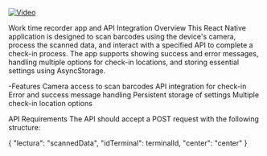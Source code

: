 [![Video](https://img.youtube.com/vi/exvXCzcq2BQ/0.jpg)](https://www.youtube.com/watch?v=exvXCzcq2BQ)




 Work time recorder app and API Integration
Overview
This React Native application is designed to scan barcodes using the device's camera, process the scanned data, and interact with 
a specified API to complete a check-in process. The app supports showing success and error messages, handling multiple options
for check-in locations, and storing essential settings using AsyncStorage.

-Features
Camera access to scan barcodes
API integration for check-in
Error and success message handling
Persistent storage of settings
Multiple check-in location options



API Requirements
The API should accept a POST request with the following structure:

{
  "lectura": "scannedData",
  "idTerminal": terminalId,
  "center": "center"
}



